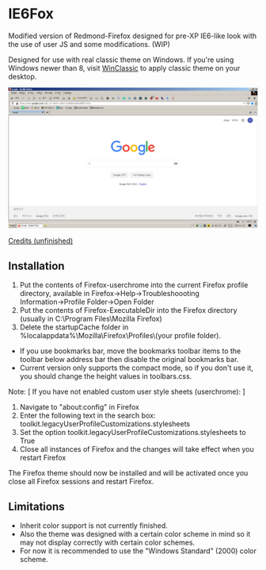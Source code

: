 # IE6Fox
Modified version of Redmond-Firefox designed for pre-XP IE6-like look with the use of user JS and some modifications. (WIP)

Designed for use with real classic theme on Windows. If you're using Windows newer than 8, visit [WinClassic](https://winclassic.boards.net) to apply classic theme on your desktop.

![Image Screenshot](https://github.com/Ingan121/Redmond-Firefox/blob/master/Screenshots/Screenshot.png)

[Credits (unfinished)](https://github.com/Ingan121/Redmond-Firefox/blob/master/Credits.md)

## Installation
1. Put the contents of Firefox-userchrome into the current Firefox profile directory, available in Firefox→Help→Troubleshoooting Information→Profile Folder→Open Folder
2. Put the contents of Firefox-ExecutableDir into the Firefox directory (usually in C:\Program Files\Mozilla Firefox)
3. Delete the startupCache folder in %localappdata%\Mozilla\Firefox\Profiles\\(your profile folder).
* If you use bookmarks bar, move the bookmarks toolbar items to the toolbar below address bar then disable the original bookmarks bar.
* Current version only supports the compact mode, so if you don't use it, you should change the height values in toolbars.css.

Note:
[ If you have not enabled custom user style sheets (userchrome): ]
1. Navigate to "about:config" in Firefox
2. Enter the following text in the search box: toolkit.legacyUserProfileCustomizations.stylesheets
3. Set the option toolkit.legacyUserProfileCustomizations.stylesheets to True
4. Close all instances of Firefox and the changes will take effect when you restart Firefox

The Firefox theme should now be installed and will be activated once you close all Firefox sessions and restart Firefox.

## Limitations
* Inherit color support is not currently finished.
* Also the theme was designed with a certain color scheme in mind so it may not display correctly
with certain color schemes.
* For now it is recommended to use the "Windows Standard" (2000) color scheme.